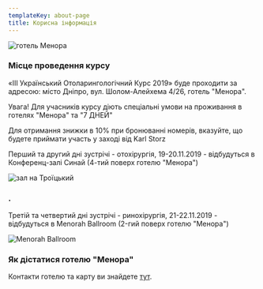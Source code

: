 ```yaml
---
templateKey: about-page
title: Корисна інформація
---
```

![готель Менора](/img/menora-hotel.jpg "готель Менора")

### Місце проведення курсу

«III Український Отоларингологічний Курс 2019» буде проходити за адресою: місто Дніпро, вул. Шолом-Алейхема 4/26, готель "Менора".

Увага! Для учасників курсу діють спеціальні умови на проживання в готелях "Менора" та "7 ДНЕЙ"

Для отримання знижки в 10% при бронюванні номерів, вказуйте, що будете приймати участь у заході від Karl Storz

Перший та другий дні зустрічі - отохірургія, 19-20.11.2019 - відбудуться в Конференц-залі Синай (4-тий поверх готелю "Менора")

![зал на Троїцький](/img/sinai-01.jpg "зал на Троїцький")

### .

Третій та четвертий дні зустрічі - ринохірургія, 21-22.11.2019 - відбудуться в Menorah Ballroom (2-гий поверх готелю "Менора")

![Menorah Ballroom](/img/kc-ballroom-01.jpg "Menorah Ballroom")

### Як дістатися готелю "Менора"

Контакти готелю та карту ви знайдете [тут](http://menorahotel.com/contacts/).
